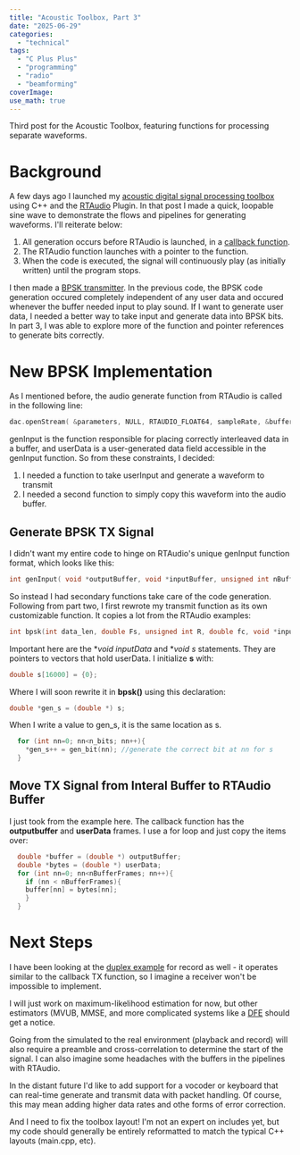 ```yaml
---
title: "Acoustic Toolbox, Part 3"
date: "2025-06-29"
categories:
  - "technical"
tags:
  - "C Plus Plus"
  - "programming"
  - "radio"
  - "beamforming"
coverImage:
use_math: true
---
```


Third post for the Acoustic Toolbox, featuring functions for processing separate waveforms.

# Background

A few days ago I launched my [acoustic digital signal processing toolbox](/_posts/2025-06-12-acoustic-toolbox-part-1.md) using C++ and the [RTAudio](https://www.music.mcgill.ca/~gary/rtaudio/) Plugin. In that post I made a quick, loopable sine wave to demonstrate the flows and pipelines for generating waveforms. I'll reiterate below:

1. All generation occurs before RTAudio is launched, in a [callback function](https://www.geeksforgeeks.org/cpp/function-pointers-and-callbacks-in-cpp/).
2. The RTAudio function launches with a pointer to the function.
3. When the code is executed, the signal will continuously play (as initially written) until the program stops.

I then made a [BPSK transmitter](/_posts/2025-06-14-acoustic-toolbox-part-2.md). In the previous code, the BPSK code generation occured completely independent of any user data and occured whenever the buffer needed input to play sound. If I want to generate user data, I needed a better way to take input and generate data into BPSK bits. In part 3, I was able to explore more of the function and pointer references to generate bits correctly.

# New BPSK Implementation

As I mentioned before, the audio generate function from RTAudio is called in the following line:

```cpp
dac.openStream( &parameters, NULL, RTAUDIO_FLOAT64, sampleRate, &bufferFrames, &genInput, &userData)
```
genInput is the function responsible for placing correctly interleaved data in a buffer, and userData is a user-generated data field accessible in the genInput function. So from these constraints, I decided:

1. I needed a function to take userInput and generate a waveform to transmit
2. I needed a second function to simply copy this waveform into the audio buffer.

## Generate BPSK TX Signal

I didn't want my entire code to hinge on RTAudio's unique genInput function format, which looks like this:

```cpp
int genInput( void *outputBuffer, void *inputBuffer, unsigned int nBufferFrames, double streamTime, RtAudioStreamStatus status, void *userData )
```

So instead I had secondary functions take care of the code generation. Following from part two, I first rewrote my transmit function as its own customizable function. It copies a lot from the RTAudio examples:

```cpp
int bpsk(int data_len, double Fs, unsigned int R, double fc, void *inputData, void *s)
```

Important here are the **void *inputData** and **void *s** statements. They are pointers to vectors that hold userData. I initialize **s** with:

```cpp
double s[16000] = {0};
```

Where I will soon rewrite it in **bpsk()** using this declaration:

```cpp
double *gen_s = (double *) s;
```

When I write a value to gen_s, it is the same location as s.

```cpp
  for (int nn=0; nn<n_bits; nn++){
    *gen_s++ = gen_bit(nn); //generate the correct bit at nn for s
  }
```

## Move TX Signal from Interal Buffer to RTAudio Buffer

I just took from the example here. The callback function has the **outputbuffer** and **userData** frames. I use a for loop and just copy the items over:

```cpp
  double *buffer = (double *) outputBuffer;
  double *bytes = (double *) userData;
  for (int nn=0; nn<nBufferFrames; nn++){ 
    if (nn < nBufferFrames){
    buffer[nn] = bytes[nn];
    }
  }
```

# Next Steps

I have been looking at the [duplex example](https://www.music.mcgill.ca/~gary/rtaudio/duplex.html) for record as well - it operates similar to the callback TX function, so I imagine a receiver won't be impossible to implement.

I will just work on maximum-likelihood estimation for now, but other estimators (MVUB, MMSE, and more complicated systems like a [DFE](https://cioffi-group.stanford.edu/ee379a/Lectures/L15.pdf) should get a notice.

Going from the simulated to the real environment (playback and record) will also require a preamble and cross-correlation to determine the start of the signal. I can also imagine some headaches with the buffers in the pipelines with RTAudio. 

In the distant future I'd like to add support for a vocoder or keyboard that can real-time generate and transmit data with packet handling. Of course, this may mean adding higher data rates and othe forms of error correction.

And I need to fix the toolbox layout! I'm not an expert on includes yet, but my code should generally be entirely reformatted to match the typical C++ layouts (main.cpp, etc).
